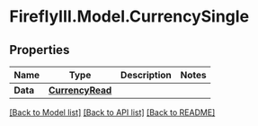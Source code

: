 # FireflyIII.Model.CurrencySingle

## Properties

Name | Type | Description | Notes
------------ | ------------- | ------------- | -------------
**Data** | [**CurrencyRead**](CurrencyRead.md) |  | 

[[Back to Model list]](../README.md#documentation-for-models) [[Back to API list]](../README.md#documentation-for-api-endpoints) [[Back to README]](../README.md)

